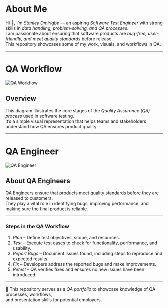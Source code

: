 # About Me

Hi 👋, I’m *Stanley Omirigbe* — an aspiring *Software Test Engineer* with strong skills in *data handling, problem-solving, and QA processes*.  
I am passionate about ensuring that software products are *bug-free, user-friendly, and meet quality standards* before release.  
This repository showcases some of my work, visuals, and workflows in QA.

---

# QA Workflow

![QA Workflow](A_flowchart_infographic_illustrates_the_Quality_As.png)

## Overview
This diagram illustrates the core stages of the *Quality Assurance (QA) process* used in software testing.  
It’s a simple visual representation that helps teams and stakeholders understand how QA ensures product quality.

---

# QA Engineer

![QA Engineer](A_flat-style_digital_illustration_features_a_QA_En.png)

## About QA Engineers
QA Engineers ensure that products meet quality standards before they are released to customers.  
They play a vital role in identifying bugs, improving performance, and making sure the final product is reliable.

---

### Steps in the QA Workflow
1. *Plan* – Define test objectives, scope, and resources.
2. *Test* – Execute test cases to check for functionality, performance, and usability.
3. *Report Bugs* – Document issues found, including steps to reproduce and expected results.
4. *Fix* – Developers address the reported bugs and make improvements.
5. *Retest* – QA verifies fixes and ensures no new issues have been introduced.

---

📌 This repository serves as a *QA portfolio* to showcase knowledge of QA processes, workflows,  
and presentation skills for potential employers.
